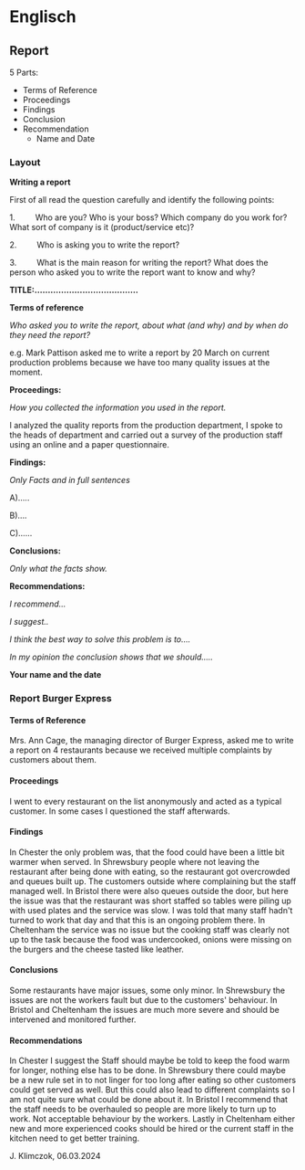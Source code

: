 # Englisch

## Report

5 Parts:
- Terms of Reference
- Proceedings
- Findings
- Conclusion
- Recommendation
	- Name and Date



### Layout

**Writing a report**

First of all read the question carefully and identify the following points:

1.         Who are you? Who is your boss? Which company do you work for? What sort of company is it (product/service etc)?

2.         Who is asking you to write the report?

3.         What is the main reason for writing the report? What does the person who asked you to write the report want to know and why?

**TITLE:…………………………………**

**Terms of reference**

_Who asked you to write the report, about what (and why) and by when do they need the report?_

e.g. Mark Pattison asked me to write a report by 20 March on current production problems because we have too many quality issues at the moment.

**Proceedings:**

_How you collected the information you used in the report._

I analyzed the quality reports from the production department, I spoke to the heads of department and carried out a survey of the production staff using an online and a paper questionnaire.

**Findings:**

_Only Facts and in full sentences_

A)…..

B)….

C)……

**Conclusions:**

_Only what the facts show._

**Recommendations:**

_I recommend…_

_I suggest.._

_I think the best way to solve this problem is to…._

_In my opinion the conclusion shows that we should….._

**Your name and the date**


### Report Burger Express

#### Terms of Reference
Mrs. Ann Cage, the managing director of Burger Express, asked me to write a report on 4 restaurants because we received multiple complaints by customers about them.

#### Proceedings
I went to every restaurant on the list anonymously and acted as a typical customer. In some cases I questioned the staff afterwards.

#### Findings
In Chester the only problem was, that the food could have been a little bit warmer when served.
In Shrewsbury people where not leaving the restaurant after being done with eating, so the restaurant got overcrowded and queues built up. The customers outside where complaining but the staff managed well.
In Bristol there were also queues outside the door, but here the issue was that the restaurant was short staffed so tables were piling up with used plates and the service was slow. I was told that many staff hadn't turned to work that day and that this is an ongoing problem there.
In Cheltenham the service was no issue but the cooking staff was clearly not up to the task because the food was undercooked, onions were missing on the burgers and the cheese tasted like leather.

#### Conclusions
Some restaurants have major issues, some only minor. In Shrewsbury the issues are not the workers fault but due to the customers' behaviour. In Bristol and Cheltenham the issues are much more severe and should be intervened and monitored further.

#### Recommendations
In Chester I suggest the Staff should maybe be told to keep the food warm for longer, nothing else has to be done.
In Shrewsbury there could maybe be a new rule set in to not linger for too long after eating so other customers could get served as well. But this could also lead to different complaints so I am not quite sure what could be done about it.
In Bristol I recommend that the staff needs to be overhauled so people are more likely to turn up to work. Not acceptable behaviour by the workers.
Lastly in Cheltenham either new and more experienced cooks should be hired or the current staff in the kitchen need to get better training.

J. Klimczok, 06.03.2024